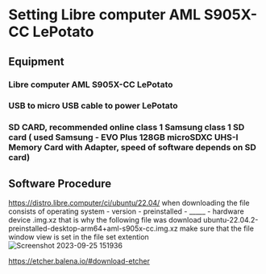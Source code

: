 # Setting Libre computer AML S905X-CC LePotato
## Equipment
### Libre computer AML S905X-CC LePotato
### USB to micro USB cable to power LePotato
### SD CARD, recommended online class 1 Samsung class 1 SD card ( used Samsung - EVO Plus 128GB microSDXC UHS-I Memory Card with Adapter, speed of software depends on SD card)

## Software Procedure
https://distro.libre.computer/ci/ubuntu/22.04/
when downloading the file consists of operating system - version - preinstalled - _____ - hardware device .img.xz that is why the following file was download
ubuntu-22.04.2-preinstalled-desktop-arm64+aml-s905x-cc.img.xz 
make sure that the file window view is set  in the file set extention 
![Screenshot 2023-09-25 151936](https://github.com/evolutis101/Setting-Libre-computer-AML-S905X-CC-Le-Potato-/assets/36013919/8ae8ec65-32d7-44a9-b64c-2ac3e7e475b1)





https://etcher.balena.io/#download-etcher

